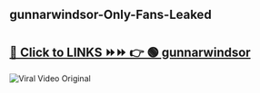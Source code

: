 
 ## gunnarwindsor-Only-Fans-Leaked

# <h2><a href="https://clipsfans.com/gunnarwindsor&ref=git">🔗 Click to LINKS ⏩⏩ 👉 🟢 gunnarwindsor </a></h2>

<a href="https://clipsfans.com/gunnarwindsor&ref=git" rel="nofollow" data-target="animated-image.originalLink"><img src="https://i.ibb.co.com/xMMVF88/686577567.gif" alt="Viral Video Original" style="max-width: 100%; display: inline-block;" data-target="animated-image.originalImage"></a>

